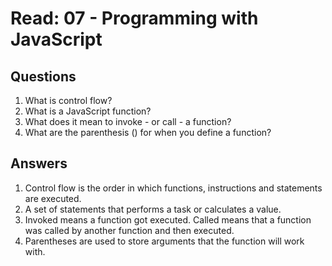 # Read: 07 - Programming with JavaScript

## Questions

1. What is control flow?
2. What is a JavaScript function?
3. What does it mean to invoke - or call - a function?
4. What are the parenthesis () for when you define a function?

## Answers

1. Control flow is the order in which functions, instructions and statements are executed.
2. A set of statements that performs a task or calculates a value.
3. Invoked means a function got executed. Called means that a function was called by another function and then executed.
4. Parentheses are used to store arguments that the function will work with.